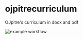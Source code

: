 # ojpitrecurriculum
OJpitre's curriculum in docx and pdf

![example workflow](https://github.com/ojpitre/ojpitrecurriculum/actions/workflows/main.yml/badge.svg)
